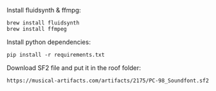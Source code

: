 Install fluidsynth & ffmpg:

```shell
brew install fluidsynth
brew install ffmpeg
```

Install python dependencies:

```shell
pip install -r requirements.txt
```

Download SF2 file and put it in the roof folder:
```shell
https://musical-artifacts.com/artifacts/2175/PC-98_Soundfont.sf2
```